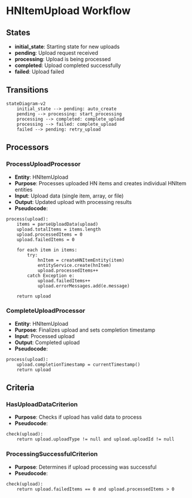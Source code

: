 # HNItemUpload Workflow

## States
- **initial_state**: Starting state for new uploads
- **pending**: Upload request received
- **processing**: Upload is being processed
- **completed**: Upload completed successfully
- **failed**: Upload failed

## Transitions

```mermaid
stateDiagram-v2
    initial_state --> pending: auto_create
    pending --> processing: start_processing
    processing --> completed: complete_upload
    processing --> failed: complete_upload
    failed --> pending: retry_upload
```

## Processors

### ProcessUploadProcessor
- **Entity**: HNItemUpload
- **Purpose**: Processes uploaded HN items and creates individual HNItem entities
- **Input**: Upload data (single item, array, or file)
- **Output**: Updated upload with processing results
- **Pseudocode**:
```
process(upload):
    items = parseUploadData(upload)
    upload.totalItems = items.length
    upload.processedItems = 0
    upload.failedItems = 0
    
    for each item in items:
        try:
            hnItem = createHNItemEntity(item)
            entityService.create(hnItem)
            upload.processedItems++
        catch Exception e:
            upload.failedItems++
            upload.errorMessages.add(e.message)
    
    return upload
```

### CompleteUploadProcessor
- **Entity**: HNItemUpload
- **Purpose**: Finalizes upload and sets completion timestamp
- **Input**: Processed upload
- **Output**: Completed upload
- **Pseudocode**:
```
process(upload):
    upload.completionTimestamp = currentTimestamp()
    return upload
```

## Criteria

### HasUploadDataCriterion
- **Purpose**: Checks if upload has valid data to process
- **Pseudocode**:
```
check(upload):
    return upload.uploadType != null and upload.uploadId != null
```

### ProcessingSuccessfulCriterion
- **Purpose**: Determines if upload processing was successful
- **Pseudocode**:
```
check(upload):
    return upload.failedItems == 0 and upload.processedItems > 0
```
